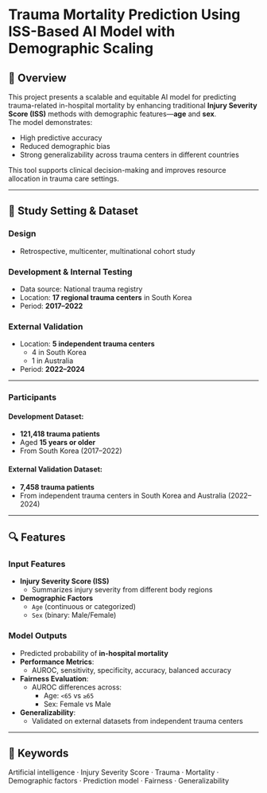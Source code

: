 # **Trauma Mortality Prediction Using ISS-Based AI Model with Demographic Scaling**

## **📝 Overview**

This project presents a scalable and equitable AI model for predicting trauma-related in-hospital mortality by enhancing traditional **Injury Severity Score (ISS)** methods with demographic features—**age** and **sex**.  
The model demonstrates:

- High predictive accuracy  
- Reduced demographic bias  
- Strong generalizability across trauma centers in different countries  

This tool supports clinical decision-making and improves resource allocation in trauma care settings.

---

## **🏥 Study Setting & Dataset**

### **Design**
- Retrospective, multicenter, multinational cohort study

### **Development & Internal Testing**
- Data source: National trauma registry  
- Location: **17 regional trauma centers** in South Korea  
- Period: **2017–2022**

### **External Validation**
- Location: **5 independent trauma centers**  
  - 4 in South Korea  
  - 1 in Australia  
- Period: **2022–2024**

---

### **Participants**

#### Development Dataset:
- **121,418 trauma patients**
- Aged **15 years or older**
- From South Korea (2017–2022)

#### External Validation Dataset:
- **7,458 trauma patients**
- From independent trauma centers in South Korea and Australia (2022–2024)

---

## **🔍 Features**

### **Input Features**
- **Injury Severity Score (ISS)**
  - Summarizes injury severity from different body regions
- **Demographic Factors**
  - `Age` (continuous or categorized)
  - `Sex` (binary: Male/Female)

### **Model Outputs**
- Predicted probability of **in-hospital mortality**
- **Performance Metrics**:
  - AUROC, sensitivity, specificity, accuracy, balanced accuracy
- **Fairness Evaluation**:
  - AUROC differences across:
    - Age: `<65` vs `≥65`
    - Sex: Female vs Male
- **Generalizability**:
  - Validated on external datasets from independent trauma centers

---

## **📌 Keywords**
Artificial intelligence · Injury Severity Score · Trauma · Mortality · Demographic factors · Prediction model · Fairness · Generalizability
